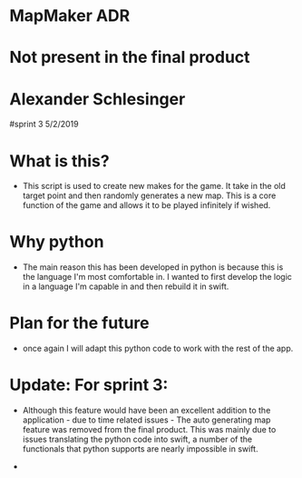 # MapMaker ADR
# Not present in the final product
# Alexander Schlesinger
#sprint 3 5/2/2019

# What is this?
 - This script is used to create new makes for the game. It take in the old target point and then randomly generates a new map. This is a core function of the game and allows it to be played infinitely if wished.

# Why python
  - The main reason this has been developed in python is because this is the language I'm most comfortable in. I wanted to first develop the logic in a language I'm capable in and then rebuild it in swift.

# Plan for the future
  - once again I will adapt this python code to work with the rest of the app.


# Update: For sprint 3: 

- Although this feature would have been an excellent addition to the application - due to time related issues - The auto generating map feature was removed from the final product. This was mainly due to issues translating the python code into swift, a number of the functionals that python supports are nearly impossible in swift. 

- 

